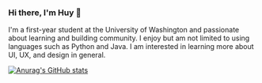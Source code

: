### Hi there, I'm Huy 👋

I'm a first-year student at the University of Washington and passionate about learning and building community. I enjoy but am not limited to using languages such as Python and Java. I am interested in learning more about UI, UX, and design in general.

[![Anurag's GitHub stats](https://github-readme-stats.vercel.app/api?username=huy-cao-huynh)](https://github.com/anuraghazra/github-readme-stats)
